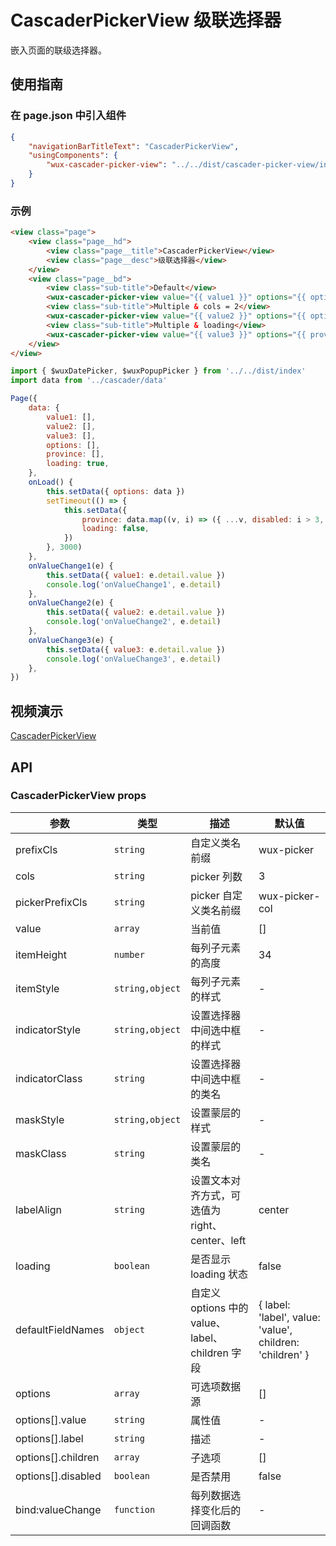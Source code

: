 # CascaderPickerView 级联选择器

嵌入页面的联级选择器。

## 使用指南

### 在 page.json 中引入组件

```json
{
    "navigationBarTitleText": "CascaderPickerView",
    "usingComponents": {
        "wux-cascader-picker-view": "../../dist/cascader-picker-view/index"
    }
}
```

### 示例

```html
<view class="page">
    <view class="page__hd">
        <view class="page__title">CascaderPickerView</view>
        <view class="page__desc">级联选择器</view>
    </view>
    <view class="page__bd">
        <view class="sub-title">Default</view>
        <wux-cascader-picker-view value="{{ value1 }}" options="{{ options }}" bind:valueChange="onValueChange1" />
        <view class="sub-title">Multiple & cols = 2</view>
        <wux-cascader-picker-view value="{{ value2 }}" options="{{ options }}" cols="2" bind:valueChange="onValueChange2" />
        <view class="sub-title">Multiple & loading</view>
        <wux-cascader-picker-view value="{{ value3 }}" options="{{ province }}" cols="1" loading="{{ loading }}" bind:valueChange="onValueChange3" />
    </view>
</view>
```

```js
import { $wuxDatePicker, $wuxPopupPicker } from '../../dist/index'
import data from '../cascader/data'

Page({
	data: {
        value1: [],
        value2: [],
        value3: [],
        options: [],
        province: [],
        loading: true,
	},
    onLoad() {
        this.setData({ options: data })
        setTimeout(() => {
            this.setData({
                province: data.map((v, i) => ({ ...v, disabled: i > 3, children: null })),
                loading: false,
            })
        }, 3000)
    },
    onValueChange1(e) {
        this.setData({ value1: e.detail.value })
        console.log('onValueChange1', e.detail)
    },
    onValueChange2(e) {
        this.setData({ value2: e.detail.value })
        console.log('onValueChange2', e.detail)
    },
    onValueChange3(e) {
        this.setData({ value3: e.detail.value })
        console.log('onValueChange3', e.detail)
    },
})
```

## 视频演示

[CascaderPickerView](./_media/cascader-picker-view.mp4 ':include :type=iframe width=375px height=667px')

## API

### CascaderPickerView props

| 参数 | 类型 | 描述 | 默认值 |
| --- | --- | --- | --- |
| prefixCls | `string` | 自定义类名前缀 | wux-picker |
| cols | `string` | picker 列数 | 3 |
| pickerPrefixCls | `string` | picker 自定义类名前缀 | wux-picker-col |
| value | `array` | 当前值 | [] |
| itemHeight | `number` | 每列子元素的高度 | 34 |
| itemStyle | `string,object` | 每列子元素的样式 | - |
| indicatorStyle | `string,object` | 设置选择器中间选中框的样式 | - |
| indicatorClass | `string` | 设置选择器中间选中框的类名 | - |
| maskStyle | `string,object` | 设置蒙层的样式 | - |
| maskClass | `string` | 设置蒙层的类名 | - |
| labelAlign | `string` | 设置文本对齐方式，可选值为 right、center、left | center |
| loading | `boolean` | 是否显示 loading 状态 | false |
| defaultFieldNames | `object` | 自定义 options 中的 value、label、children 字段 | { label: 'label', value: 'value', children: 'children' } |
| options | `array` | 可选项数据源 | [] |
| options[].value | `string` | 属性值 | - |
| options[].label | `string` | 描述 | - |
| options[].children | `array` | 子选项 | [] |
| options[].disabled | `boolean` | 是否禁用 | false |
| bind:valueChange | `function` | 每列数据选择变化后的回调函数 | - |
